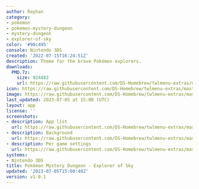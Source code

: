 ```yaml
---
author: Rayhan
category:
- pokemon
- pokemon-mystery-dungeon
- mystery-dungeon
- explorer-of-sky
color: '#90c495'
console: Nintendo 3DS
created: '2022-07-15T16:24:51Z'
description: Theme for the brave Pokémon explorers.
downloads:
  PMD.7z:
    size: 924482
    url: https://raw.githubusercontent.com/DS-Homebrew/twlmenu-extras/master/_nds/TWiLightMenu/3dsmenu/themes/PMD.7z
icon: https://raw.githubusercontent.com/DS-Homebrew/twlmenu-extras/master/_nds/TWiLightMenu/3dsmenu/themes/meta/PMD/icon.png
image: https://raw.githubusercontent.com/DS-Homebrew/twlmenu-extras/master/_nds/TWiLightMenu/3dsmenu/themes/meta/PMD/icon.png
last_updated: 2023-07-05 at 15:00 (UTC)
layout: app
license: ''
screenshots:
- description: App list
  url: https://raw.githubusercontent.com/DS-Homebrew/twlmenu-extras/master/_nds/TWiLightMenu/3dsmenu/themes/meta/PMD/screenshots/app-list.png
- description: Background
  url: https://raw.githubusercontent.com/DS-Homebrew/twlmenu-extras/master/_nds/TWiLightMenu/3dsmenu/themes/meta/PMD/screenshots/background.png
- description: Per game settings
  url: https://raw.githubusercontent.com/DS-Homebrew/twlmenu-extras/master/_nds/TWiLightMenu/3dsmenu/themes/meta/PMD/screenshots/per-game-settings.png
systems:
- Nintendo 3DS
title: Pokémon Mystery Dungeon - Explorer of Sky
updated: '2023-07-05T15:00:40Z'
version: v1.0.1
---
```

